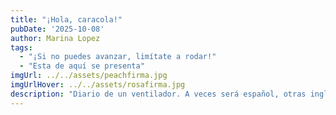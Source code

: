 ```yaml
---
title: "¡Hola, caracola!"
pubDate: '2025-10-08'
author: Marina Lopez
tags:
  - "¡Si no puedes avanzar, limítate a rodar!"
  - "Esta de aquí se presenta"
imgUrl: ../../assets/peachfirma.jpg
imgUrlHover: ../../assets/rosafirma.jpg
description: "Diario de un ventilador. A veces será español, otras inglés... ¡Quién sabe! c: Blog para desahogarme cuando los tiempos sean difíciles. Mantiene el dueño que montó todo el trabajo inicial: Maaz-Selia. Hoy es mi primer día intentando continuarlo y, la verdad, es muuuuy difícil... ¡Maaz, te haré sentir orgulloso! También veréis estupendos espectáculos con mi Matcha, que hace unas ilustraciones preciosas y remolinos... Por ejemplo, la Peach dibujada por ella de este post no rueda, es mágica. ¡Una mano Shop! Alguien podría preguntarse, y entonces en qué colaboro yo... ¡Bueno, pues no sé muy bien! Escribir, quejarme y rodar supongo Ü. ¡Adióóós!"
---
```

